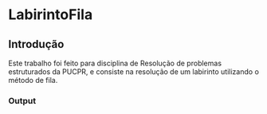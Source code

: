 # LabirintoFila
 
## Introdução  

Este trabalho foi feito para disciplina de Resolução de problemas estruturados da PUCPR, e consiste na resolução de um labirinto utilizando o método de fila.

### Output
